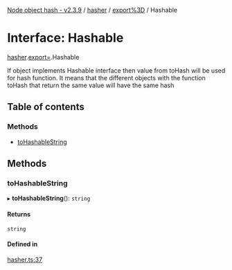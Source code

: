 [Node object hash - v2.3.9](../README.md) / [hasher](../modules/hasher.md) / [export%3D](../modules/hasher.export_.md) / Hashable

# Interface: Hashable

[hasher](../modules/hasher.md).[export=](../modules/hasher.export_.md).Hashable

If object implements Hashable interface then value from toHash
will be used for hash function. It means that the different objects
with the function toHash that return the same value will have the same hash

## Table of contents

### Methods

- [toHashableString](hasher.export_.Hashable.md#tohashablestring)

## Methods

### toHashableString

▸ **toHashableString**(): `string`

#### Returns

`string`

#### Defined in

[hasher.ts:37](https://github.com/SkeLLLa/node-object-hash/blob/7665e39/src/hasher.ts#L37)
